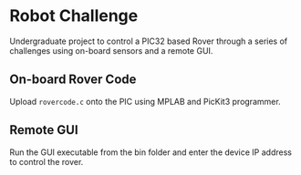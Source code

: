 # Robot Challenge
Undergraduate project to control a PIC32 based Rover through a series of challenges using on-board sensors and a remote GUI.

## On-board Rover Code
Upload `rovercode.c` onto the PIC using MPLAB and PicKit3 programmer.

## Remote GUI
Run the GUI executable from the bin folder and enter the device IP address to control the rover.

